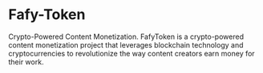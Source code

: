 # Fafy-Token
Crypto-Powered Content Monetization. 
FafyToken is a crypto-powered content monetization project that leverages blockchain technology and cryptocurrencies to revolutionize the way content creators earn money for their work.
